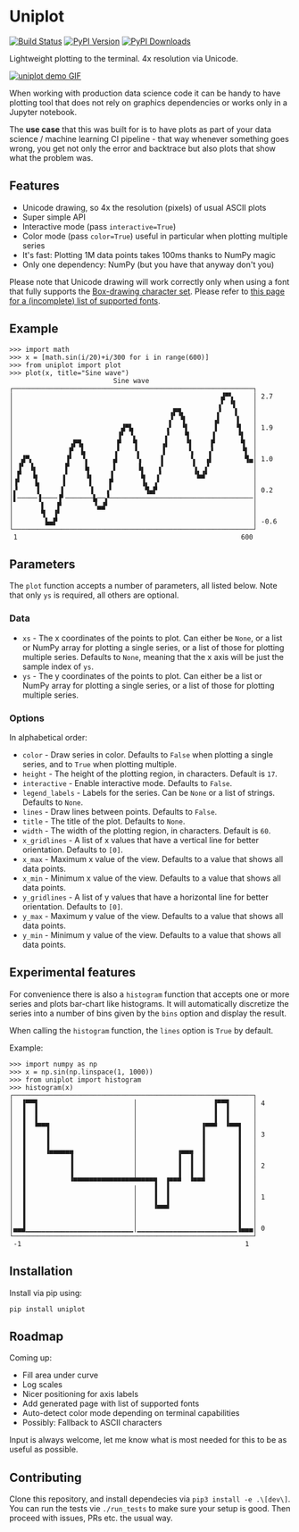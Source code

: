 # Uniplot
[![Build Status](https://github.com/olavolav/uniplot/workflows/Unit%20Tests/badge.svg)](https://github.com/olavolav/uniplot/actions?query=workflow%3A"Unit+Tests")
[![PyPI Version](https://badge.fury.io/py/uniplot.svg)](https://pypi.org/project/uniplot/)
[![PyPI Downloads](https://pepy.tech/badge/uniplot)](https://pepy.tech/project/uniplot)

Lightweight plotting to the terminal. 4x resolution via Unicode.

[![uniplot demo GIF](https://github.com/olavolav/uniplot/raw/master/resource/uniplot-demo.gif)](https://asciinema.org/a/Ldgn5pHOgxPJmIf2ZvlfIPR3L)

When working with production data science code it can be handy to have plotting
tool that does not rely on graphics dependencies or works only in a Jupyter notebook.

The **use case** that this was built for is to have plots as part of your data science /
machine learning CI pipeline - that way whenever something goes wrong, you get not only
the error and backtrace but also plots that show what the problem was.


## Features

* Unicode drawing, so 4x the resolution (pixels) of usual ASCII plots
* Super simple API
* Interactive mode (pass `interactive=True`)
* Color mode (pass `color=True`) useful in particular when plotting multiple series
* It's fast: Plotting 1M data points takes 100ms thanks to NumPy magic
* Only one dependency: NumPy (but you have that anyway don't you)

Please note that Unicode drawing will work correctly only when using a font that
fully supports the [Box-drawing character set](https://en.wikipedia.org/wiki/Box-drawing_character).
Please refer to [this page for a (incomplete) list of supported fonts](https://www.fileformat.info/info/unicode/block/block_elements/fontsupport.htm).


## Example

```
>>> import math
>>> x = [math.sin(i/20)+i/300 for i in range(600)]
>>> from uniplot import plot
>>> plot(x, title="Sine wave")
                          Sine wave
┌────────────────────────────────────────────────────────────┐
│                                                    ▟▀▚     │ 2.7
│                                                   ▗▘ ▝▌    │
│                                       ▗▛▜▖        ▞   ▐    │
│                                       ▞  ▜       ▗▌    ▌   │
│                           ▟▀▙        ▗▘  ▝▌      ▐     ▜   │ 1.9
│                          ▐▘ ▝▖       ▞    ▜      ▌     ▝▌  │
│              ▗▛▜▖        ▛   ▜      ▗▌    ▝▌    ▐▘      ▜  │
│              ▛  ▙       ▗▘   ▝▖     ▐      ▚    ▞       ▝▌ │
│  ▟▀▖        ▐▘  ▝▖      ▟     ▚     ▌      ▝▖  ▗▌        ▜▄│ 1.0
│ ▐▘ ▐▖       ▛    ▙      ▌     ▐▖   ▗▘       ▚  ▞           │
│ ▛   ▙      ▗▘    ▐▖    ▐       ▙   ▞        ▝▙▟▘           │
│▐▘   ▐▖     ▐      ▌    ▛       ▐▖ ▗▘                       │
│▞     ▌     ▌      ▐   ▗▘        ▜▄▛                        │ 0.2
│▌─────▐────▐▘───────▙──▞────────────────────────────────────│
│       ▌   ▛        ▝▄▟▘                                    │
│       ▜  ▐▘                                                │
│        ▙▄▛                                                 │ -0.6
└────────────────────────────────────────────────────────────┘
 1                                                        600
```


## Parameters

The `plot` function accepts a number of parameters, all listed below. Note that only
`ys` is required, all others are optional.


### Data

* `xs` - The x coordinates of the points to plot. Can either be `None`, or a list or NumPy array for plotting a single series, or a list of those for plotting multiple series. Defaults to `None`, meaning that the x axis will be just the sample index of
`ys`.
* `ys` - The y coordinates of the points to plot. Can either be a list or NumPy array for plotting a single series, or a list of those for plotting multiple series.

### Options

In alphabetical order:

* `color` - Draw series in color. Defaults to `False` when plotting a single series, and to `True` when plotting multiple.
* `height` - The height of the plotting region, in characters. Default is `17`.
* `interactive` - Enable interactive mode. Defaults to `False`.
* `legend_labels` - Labels for the series. Can be `None` or a list of strings. Defaults to `None`.
* `lines` - Draw lines between points. Defaults to `False`.
* `title` - The title of the plot. Defaults to `None`.
* `width` - The width of the plotting region, in characters. Default is `60`.
* `x_gridlines` - A list of x values that have a vertical line for better orientation. Defaults to `[0]`.
* `x_max` - Maximum x value of the view. Defaults to a value that shows all data points.
* `x_min` - Minimum x value of the view. Defaults to a value that shows all data points.
* `y_gridlines` - A list of y values that have a horizontal line for better orientation. Defaults to `[0]`.
* `y_max` - Maximum y value of the view. Defaults to a value that shows all data points.
* `y_min` - Minimum y value of the view. Defaults to a value that shows all data points.


## Experimental features

For convenience there is also a `histogram` function that accepts one or more series and
plots bar-chart like histograms. It will automatically discretize the series into a
number of bins given by the `bins` option and display the result.

When calling the `histogram` function, the `lines` option is `True` by default.

Example:

```
>>> import numpy as np
>>> x = np.sin(np.linspace(1, 1000))
>>> from uniplot import histogram
>>> histogram(x)
┌────────────────────────────────────────────────────────────┐
│  ▐▀▀▜                        │                   ▐▀▀▜      │ 4
│  ▐  ▐                        │                   ▐  ▐      │
│  ▐  ▐                        │                   ▐  ▐      │
│  ▐  ▝▀▀▜                     │                ▐▀▀▀  ▝▀▀▜   │
│  ▐     ▐                     │                ▐        ▐   │ 3
│  ▐     ▐                     │                ▐        ▐   │
│  ▐     ▐▄▄▄▄▄▄               │          ▗▄▄▄  ▐        ▐   │
│  ▐           ▐               │          ▐  ▐  ▐        ▐   │
│  ▐           ▐               │          ▐  ▐  ▐        ▐   │ 2
│  ▐           ▐               │          ▐  ▐  ▐        ▐   │
│  ▐           ▝▀▀▀▀▀▀▀▀▀▀▀▀▀▀▀▀▀▀▀▀▜  ▐▀▀▀  ▝▀▀▀        ▐   │
│  ▐                           │    ▐  ▐                 ▐   │
│  ▐                           │    ▐  ▐                 ▐   │ 1
│  ▐                           │    ▐▄▄▟                 ▐   │
│  ▐                           │                         ▐   │
│  ▐                           │                         ▐   │
│▄▄▟▁▁▁▁▁▁▁▁▁▁▁▁▁▁▁▁▁▁▁▁▁▁▁▁▁▁▁│▁▁▁▁▁▁▁▁▁▁▁▁▁▁▁▁▁▁▁▁▁▁▁▁▁▐▄▄▄│ 0
└────────────────────────────────────────────────────────────┘
 -1                                                        1
```

## Installation

Install via pip using:

```
pip install uniplot
```


## Roadmap

Coming up:

* Fill area under curve
* Log scales
* Nicer positioning for axis labels
* Add generated page with list of supported fonts
* Auto-detect color mode depending on terminal capabilities
* Possibly: Fallback to ASCII characters

Input is always welcome, let me know what is most needed for this to be as useful as possible.


## Contributing

Clone this repository, and install dependecies via `pip3 install -e .\[dev\]`.
You can run the tests vie `./run_tests` to make sure your setup is good. Then
proceed with issues, PRs etc. the usual way.
